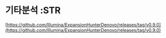 # 기타분석 :STR

[https://github.com/Illumina/ExpansionHunterDenovo/releases/tag/v0.9.0](https://github.com/Illumina/ExpansionHunterDenovo/releases/tag/v0.9.0)  


